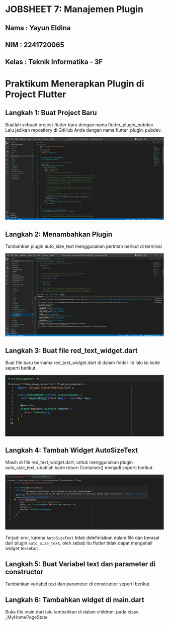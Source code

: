 # **JOBSHEET 7: Manajemen Plugin**

## Nama     : Yayun Eldina
## NIM      : 2241720065
## Kelas    : Teknik Informatika - 3F

# **Praktikum Menerapkan Plugin di Project Flutter**
## **Langkah 1: Buat Project Baru**
Buatlah sebuah project flutter baru dengan nama flutter_plugin_pubdev. Lalu jadikan repository di GitHub Anda dengan nama flutter_plugin_pubdev.

<img src="img/l1.png">

## **Langkah 2: Menambahkan Plugin**
Tambahkan plugin auto_size_text menggunakan perintah berikut di terminal

<img src="img/l2.png">

## **Langkah 3: Buat file red_text_widget.dart**
Buat file baru bernama red_text_widget.dart di dalam folder lib lalu isi kode seperti berikut.

<img src="img/l3.png">

## **Langkah 4: Tambah Widget AutoSizeText**
Masih di file red_text_widget.dart, untuk menggunakan plugin auto_size_text, ubahlah kode return Container() menjadi seperti berikut.

<img src="img/l4,.png">

Terjadi eror, karena `AutoSizeText` tidak didefinisikan dalam file dan berasal dari plugin `auto_size_text`, oleh sebab itu flutter tidak dapat mengenali widget tersebut.

## **Langkah 5: Buat Variabel text dan parameter di constructor**
Tambahkan variabel text dan parameter di constructor seperti berikut.

## **Langkah 6: Tambahkan widget di main.dart**
Buka file main.dart lalu tambahkan di dalam children: pada class _MyHomePageState